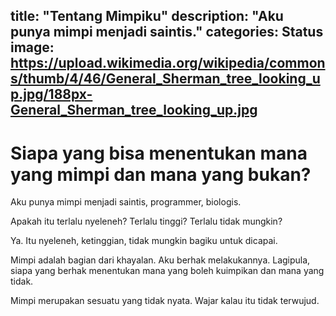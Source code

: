 title: "Tentang Mimpiku"
description: "Aku punya mimpi menjadi saintis."
categories: Status
image: https://upload.wikimedia.org/wikipedia/commons/thumb/4/46/General_Sherman_tree_looking_up.jpg/188px-General_Sherman_tree_looking_up.jpg
---
# Siapa yang bisa menentukan mana yang mimpi dan mana yang bukan?

Aku punya mimpi menjadi saintis, programmer, biologis.

Apakah itu terlalu nyeleneh? Terlalu tinggi? Terlalu tidak mungkin?

Ya. Itu nyeleneh, ketinggian, tidak mungkin bagiku untuk dicapai.

Mimpi adalah bagian dari khayalan. Aku berhak melakukannya. Lagipula, siapa yang berhak menentukan mana yang boleh kuimpikan dan mana yang tidak.

Mimpi merupakan sesuatu yang tidak nyata. Wajar kalau itu tidak terwujud.
